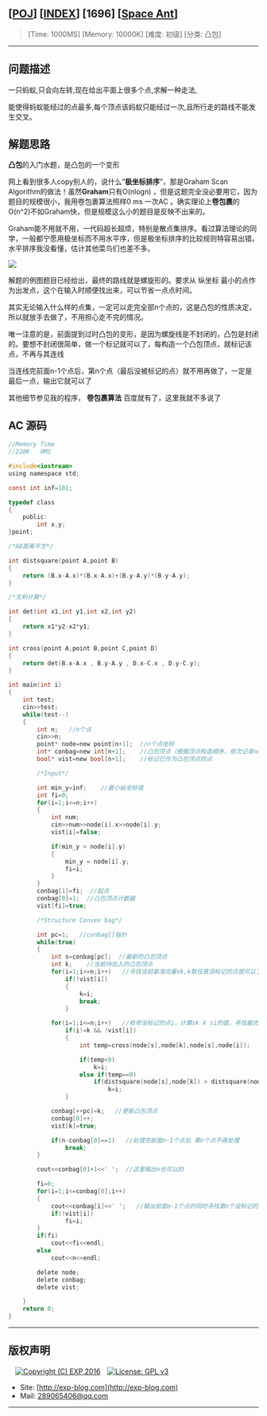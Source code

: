 ## [[POJ](http://poj.org/)] [[INDEX](https://github.com/lyy289065406/POJ-Solving-Reports)] [1696] [[Space Ant](http://poj.org/problem?id=1696)]

> [Time: 1000MS] [Memory: 10000K] [难度: 初级] [分类: 凸包]

------

## 问题描述

一只蚂蚁,只会向左转,现在给出平面上很多个点,求解一种走法,

能使得蚂蚁能经过的点最多,每个顶点该蚂蚁只能经过一次,且所行走的路线不能发生交叉。


## 解题思路

**凸包**的入门水题，是凸包的一个变形

网上看到很多人copy别人的，说什么“**极坐标排序**”，那是Graham Scan Algorithm的做法！虽然**Graham**只有O(nlogn) ，但是这题完全没必要用它，因为题目的规模很小，我用卷包裹算法照样0 ms 一次AC 。确实理论上**卷包裹**的O(n^2)不如Graham快，但是规模这么小的题目是反映不出来的。

Graham能不用就不用，一代码超长超烦，特别是散点集排序。看过算法理论的同学，一般都宁愿用极坐标而不用水平序，但是极坐标排序的比较规则特容易出错。水平排序我没看懂，估计其他菜鸟们也差不多。


![](/img/01.jpg)

解题的例图题目已经给出，最终的路线就是螺旋形的。要求从 纵坐标 最小的点作为出发点，这个在输入时顺便找出来，可以节省一点点时间。

其实无论输入什么样的点集，一定可以走完全部n个点的，这是凸包的性质决定，所以就放手去做了，不用担心走不完的情况。
 

唯一注意的是，前面提到过时凸包的变形，是因为螺旋线是不封闭的，凸包是封闭的。要想不封闭很简单，做一个标记就可以了，每构造一个凸包顶点，就标记该点，不再与其连线

当连线完前面n-1个点后，第n个点（最后没被标记的点）就不用再做了，一定是最后一点，输出它就可以了

 
其他细节参见我的程序， **卷包裹算法** 百度就有了，这里我就不多说了


## AC 源码


```c
//Memory Time 
//228K   0MS 

#include<iostream>
using namespace std;

const int inf=101;

typedef class
{
	public:
		int x,y;
}point;

/*AB距离平方*/

int distsquare(point A,point B)
{
	return (B.x-A.x)*(B.x-A.x)+(B.y-A.y)*(B.y-A.y);
}

/*叉积计算*/

int det(int x1,int y1,int x2,int y2)
{
	return x1*y2-x2*y1;
}

int cross(point A,point B,point C,point D)
{
	return det(B.x-A.x , B.y-A.y , D.x-C.x , D.y-C.y);
}

int main(int i)
{
	int test;
	cin>>test;
	while(test--)
	{
		int n;   //n个点
		cin>>n;
		point* node=new point[n+1];  //n个点坐标
		int* conbag=new int[n+1];    //凸包顶点（根据顶点构造顺序，依次记录node[]下标）
		bool* vist=new bool[n+1];    //标记已作为凸包顶点的点

		/*Input*/

		int min_y=inf;    //最小纵坐标值
		int fi=0;
		for(i=1;i<=n;i++)
		{
			int num;
			cin>>num>>node[i].x>>node[i].y;
			vist[i]=false;

			if(min_y > node[i].y)
			{
				min_y = node[i].y;
				fi=i;
			}
		}
		conbag[1]=fi;  //起点
		conbag[0]=1;  //凸包顶点计数器
		vist[fi]=true;

		/*Structure Convex bag*/

		int pc=1;   //conbag[]指针
		while(true)
		{
			int s=conbag[pc];  //最新的凸包顶点
			int k;    //当前待加入的凸包顶点
			for(i=1;i<=n;i++)   //寻找当前基准向量sk,k取任意没标记的点就可以了
				if(!vist[i])
				{
					k=i;
					break;
				}

			for(i=1;i<=n;i++)   //枚举没标记的点i，计算sk X si的值，寻找最优（最外面的）k点作为凸包顶点
				if(i!=k && !vist[i])
				{
					int temp=cross(node[s],node[k],node[s],node[i]);

					if(temp<0)
						k=i;
					else if(temp==0)
						if(distsquare(node[s],node[k]) > distsquare(node[s],node[i]))  //当k i共线时，距离s近的点优先选取
							k=i;
				}

			conbag[++pc]=k;   //更新凸包顶点
			conbag[0]++;
			vist[k]=true;

			if(n-conbag[0]==1)   //处理完前面n-1个点后 第n个点不再处理
				break;
		}

		cout<<conbag[0]+1<<' ';  //这里输出n也可以的

		fi=0;
		for(i=1;i<=conbag[0];i++)
		{
			cout<<conbag[i]<<' ';   //输出前面n-1个点的同时寻找第n个没标记的点
			if(!vist[i])
				fi=i;
		}
		if(fi)
			cout<<fi<<endl;
		else
			cout<<n<<endl;

		delete node;
		delete conbag;
		delete vist;

	}
	return 0;
}
```

------

## 版权声明

　[![Copyright (C) EXP,2016](https://img.shields.io/badge/Copyright%20(C)-EXP%202016-blue.svg)](http://exp-blog.com)　[![License: GPL v3](https://img.shields.io/badge/License-GPL%20v3-blue.svg)](https://www.gnu.org/licenses/gpl-3.0)
  

- Site: [http://exp-blog.com](http://exp-blog.com) 
- Mail: <a href="mailto:289065406@qq.com?subject=[EXP's Github]%20Your%20Question%20（请写下您的疑问）&amp;body=What%20can%20I%20help%20you?%20（需要我提供什么帮助吗？）">289065406@qq.com</a>


------
